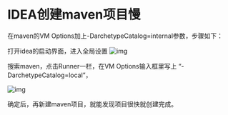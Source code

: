 # IDEA创建maven项目慢

在maven的VM Options加上-DarchetypeCatalog=internal参数，步骤如下：

打开idea的启动界面，进入全局设置
![img](https://img2018.cnblogs.com/blog/1478697/201901/1478697-20190124142735864-1061899915.png)

搜索maven，点击Runner一栏，在VM Options输入框里写上 “-DarchetypeCatalog=local”，

![img](https://img2018.cnblogs.com/blog/1478697/201901/1478697-20190124142814319-1910702367.png)

确定后，再新建maven项目，就能发现项目很快就创建完成。